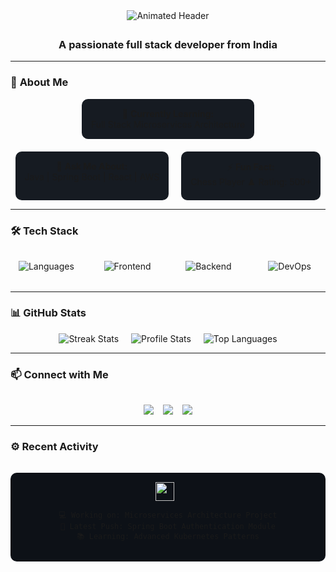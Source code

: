 <div align="center">
  
<!-- Animated header with typing effect -->
<img src="https://readme-typing-svg.demolab.com?font=Fira+Code&weight=600&size=30&duration=2800&pause=500&color=00FF00&center=true&vCenter=true&width=500&lines=Hi+👋,+I'm+Abhinav+Raj;Full+Stack+Developer;Microservices+Expert;Cloud+Enthusiast" alt="Animated Header" />

<!-- Floating divider -->
<img src="https://media.giphy.com/media/du3J3cXyzhj0IOgvMN/giphy.gif" width="100%" height="5px">

</div>

<h3 align="center">A passionate full stack developer from India</h3>

---

### 🚀 **About Me**

<!-- Floating cards with animated text -->
<div align="center" style="display: flex; gap: 20px; flex-wrap: wrap; justify-content: center;">

<div style="background: #161B22; padding: 15px; border-radius: 10px; animation: float 3s ease-in-out infinite;">
🌱 <strong>Currently Learning:</strong><br>Full Stack Microservices Architecture
</div>

<div style="background: #161B22; padding: 15px; border-radius: 10px; animation: float 3.5s ease-in-out infinite;">
💬 <strong>Ask Me About:</strong><br>Java | Spring Boot | React | AWS
</div>

<div style="background: #161B22; padding: 15px; border-radius: 10px; animation: float 4s ease-in-out infinite;">
⚡ <strong>Fun Fact:</strong><br>Chess Player ♟️ Rating: 500+
</div>

</div>

---

### 🛠️ **Tech Stack**

<!-- Animated skill icons with hover effects -->
<div align="center" style="display: grid; grid-template-columns: repeat(auto-fit, minmax(100px, 1fr)); gap: 15px; margin: 2rem 0;">

<!-- Languages -->
<div style="animation: float 2s ease-in-out infinite;">
<img src="https://skillicons.dev/icons?i=java,python,cpp,js" alt="Languages" />
</div>

<!-- Frontend -->
<div style="animation: float 2.3s ease-in-out infinite;">
<img src="https://skillicons.dev/icons?i=react,html,css,tailwind,bootstrap" alt="Frontend" />
</div>

<!-- Backend -->
<div style="animation: float 2.6s ease-in-out infinite;">
<img src="https://skillicons.dev/icons?i=spring,nodejs,express,mongodb,postgres" alt="Backend" />
</div>

<!-- DevOps -->
<div style="animation: float 2.9s ease-in-out infinite;">
<img src="https://skillicons.dev/icons?i=docker,kubernetes,aws,git,githubactions" alt="DevOps" />
</div>

</div>

---

### 📊 **GitHub Stats**

<!-- Animated stats cards -->
<div align="center" style="display: flex; flex-wrap: wrap; gap: 20px; justify-content: center;">

<!-- Streak Stats with fire animation -->
<img src="https://github-readme-streak-stats.herokuapp.com/?user=Abhinavrajsrivastav&theme=radical&hide_border=true&background=0D1117&fire=FF0000&ring=FF0000" alt="Streak Stats" style="animation: scale 2s infinite;"/>

<!-- Profile Stats with floating effect -->
<img src="https://github-readme-stats.vercel.app/api?username=Abhinavrajsrivastav&show_icons=true&theme=radical&include_all_commits=true" alt="Profile Stats" style="animation: float 3s ease-in-out infinite;"/>

<!-- Top Languages with gradient background -->
<img src="https://github-readme-stats.vercel.app/api/top-langs/?username=Abhinavrajsrivastav&layout=compact&theme=radical&hide_border=true" alt="Top Languages" style="animation: float 3.5s ease-in-out infinite;"/>

</div>

---

### 📫 **Connect with Me**

<div align="center" style="display: flex; gap: 15px; justify-content: center; margin-top: 2rem;">

<!-- Animated contact buttons -->
<a href="https://www.linkedin.com/in/abhinav-raj-aa5065233" target="_blank">
  <img src="https://img.shields.io/badge/LinkedIn-0077B5?style=for-the-badge&logo=linkedin&logoColor=white&style=for-the-badge&logoColor=white" style="animation: bounce 1.5s infinite;"/>
</a>

<a href="mailto:raj.abhinav39749@gmail.com">
  <img src="https://img.shields.io/badge/Gmail-D14836?style=for-the-badge&logo=gmail&logoColor=white" style="animation: bounce 1.7s infinite;"/>
</a>

<a href="https://github.com/Abhinavrajsrivastav">
  <img src="https://img.shields.io/badge/GitHub-181717?style=for-the-badge&logo=github&logoColor=white" style="animation: bounce 2s infinite;"/>
</a>

</div>

<!-- Animated divider -->
<img src="https://media.giphy.com/media/3o7qDEq2bMbcbPRQ2c/giphy.gif" width="100%" height="3px">

---

### ⚙️ **Recent Activity**
<!-- Auto-updated activity feed -->
<div align="center" style="background: #0D1117; padding: 15px; border-radius: 10px; margin: 2rem 0;">
  
<!-- Activity animation -->
<img src="https://media.giphy.com/media/du3J3cXyzhj0IOgvMN/giphy.gif" width="30" height="30" style="margin-right: 10px;"/>
  
<!-- Activity list -->
```text
💻 Working on: Microservices Architecture Project
🚀 Latest Push: Spring Boot Authentication Module
📚 Learning: Advanced Kubernetes Patterns
